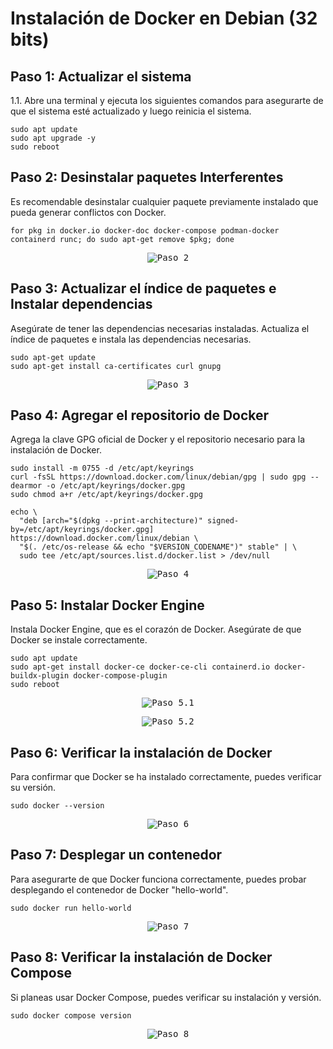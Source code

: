 
# Instalación de Docker en Debian (32 bits)

## Paso 1: Actualizar el sistema

1.1. Abre una terminal y ejecuta los siguientes comandos para asegurarte de que el sistema esté actualizado y luego reinicia el sistema.
```shell
sudo apt update
sudo apt upgrade -y
sudo reboot
```

## Paso 2: Desinstalar paquetes Interferentes

Es recomendable desinstalar cualquier paquete previamente instalado que pueda generar conflictos con Docker.
```shell
for pkg in docker.io docker-doc docker-compose podman-docker containerd runc; do sudo apt-get remove $pkg; done
```

<p align="center">
  <kbd>
    <img src="https://github.com/AndresYE/Network_Service_on_Containers/assets/113482367/7b0f80da-1c26-4dc0-9987-04842280dc39" alt="Paso 2">
  </kbd>
</p>

## Paso 3: Actualizar el índice de paquetes e Instalar dependencias

Asegúrate de tener las dependencias necesarias instaladas. Actualiza el índice de paquetes e instala las dependencias necesarias.
```shell
sudo apt-get update
sudo apt-get install ca-certificates curl gnupg
```

<p align="center">
  <kbd>
    <img src="https://github.com/AndresYE/Network_Service_on_Containers/assets/113482367/e6e7d131-365a-4ed0-a6c5-4763a66b3bce" alt="Paso 3">
  </kbd>
</p>

## Paso 4: Agregar el repositorio de Docker

Agrega la clave GPG oficial de Docker y el repositorio necesario para la instalación de Docker.
```shell
sudo install -m 0755 -d /etc/apt/keyrings
curl -fsSL https://download.docker.com/linux/debian/gpg | sudo gpg --dearmor -o /etc/apt/keyrings/docker.gpg
sudo chmod a+r /etc/apt/keyrings/docker.gpg
```


```shell
echo \
  "deb [arch="$(dpkg --print-architecture)" signed-by=/etc/apt/keyrings/docker.gpg] https://download.docker.com/linux/debian \
  "$(. /etc/os-release && echo "$VERSION_CODENAME")" stable" | \
  sudo tee /etc/apt/sources.list.d/docker.list > /dev/null
```

<p align="center">
  <kbd>
    <img src="https://github.com/AndresYE/Network_Service_on_Containers/assets/113482367/413955dd-7930-42a6-b335-fe3e410ec940" alt="Paso 4">
  </kbd>
</p>


## Paso 5: Instalar Docker Engine

Instala Docker Engine, que es el corazón de Docker. Asegúrate de que Docker se instale correctamente.
```shell
sudo apt update
sudo apt-get install docker-ce docker-ce-cli containerd.io docker-buildx-plugin docker-compose-plugin
sudo reboot
```

<p align="center">
  <kbd>
    <img src="https://github.com/AndresYE/Network_Service_on_Containers/assets/113482367/0eca1c0f-03a3-4c9a-b695-74ebb64671a6" alt="Paso 5.1">
  </kbd>
</p>

<p align="center">
  <kbd>
    <img src="https://github.com/AndresYE/Network_Service_on_Containers/assets/113482367/17c393a9-3b03-4dd8-bc7d-8e51cc5f335b" alt="Paso 5.2">
  </kbd>
</p>


## Paso 6: Verificar la instalación de Docker

Para confirmar que Docker se ha instalado correctamente, puedes verificar su versión.
```shell
sudo docker --version
```

<p align="center">
  <kbd>
    <img src="https://github.com/AndresYE/Network_Service_on_Containers/assets/113482367/25c53f7e-6a3c-48e0-85b6-ed8268a4ff74" alt="Paso 6">
  </kbd>
</p>



## Paso 7: Desplegar un contenedor

Para asegurarte de que Docker funciona correctamente, puedes probar desplegando el contenedor de Docker "hello-world".
```shell
sudo docker run hello-world
```

<p align="center">
  <kbd>
    <img src="https://github.com/AndresYE/Network_Service_on_Containers/assets/113482367/8ad681c2-2b3b-49a0-a5d4-8a825867129d" alt="Paso 7">
  </kbd>
</p>

## Paso 8: Verificar la instalación de Docker Compose

Si planeas usar Docker Compose, puedes verificar su instalación y versión.
```shell
sudo docker compose version
```

<p align="center">
  <kbd>
    <img src="https://github.com/AndresYE/Network_Service_on_Containers/assets/113482367/92a3c070-37fe-419b-afb4-a601de12d428" alt="Paso 8">
  </kbd>
</p>

